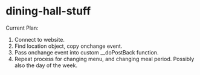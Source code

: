 # dining-hall-stuff
Current Plan:
1. Connect to website.
2. Find location object, copy onchange event.
3. Pass onchange event into custom __doPostBack function.  
4. Repeat process for changing menu, and changing meal period.  Possibly also the day of the week.  
